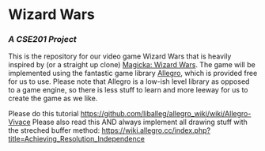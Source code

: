 # Wizard Wars
### _A CSE201 Project_

This is the repository for our video game Wizard Wars that is heavily inspired by (or a straight up clone) [Magicka: Wizard Wars](https://magicka.fandom.com/wiki/Wizard_Wars). The game will be implemented using the fantastic game library [Allegro](www.liballeg.org), which is provided free for us to use. Please note that Allegro is a low-ish level library as opposed to a game engine, so there is less stuff to learn and more leeway for us to create the game as we like.

Please do this tutorial https://github.com/liballeg/allegro_wiki/wiki/Allegro-Vivace
Please also read this AND always implement all drawing stuff with the streched buffer method:
https://wiki.allegro.cc/index.php?title=Achieving_Resolution_Independence
